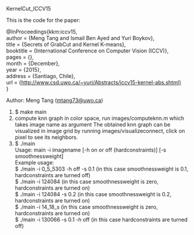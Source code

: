 KernelCut_ICCV15

This is the code for the paper:

@InProceedings{kkm:iccv15,  
  author = {Meng Tang and Ismail Ben Ayed and Yuri Boykov},  
  title = {Secrets of GrabCut and Kernel K-means},  
  booktitle = {International Conference on Computer Vision (ICCV)},  
  pages = {},  
  month = {December},  
  year = {2015},  
  address = {Santiago, Chile},  
  url = {http://www.csd.uwo.ca/~yuri/Abstracts/iccv15-kernel-abs.shtml}  
}

Author: Meng Tang (mtang73@uwo.ca)

1. $ make main
2. compute knn graph in color space, run images/computeknn.m which takes image name as argument
   The obtained knn graph can be visualized in image grid by running images/visualizeconnect, click on pixel to see its neighbors.
3. $ ./main  
   Usage: main -i imagename [-h on or off (hardconstraints)] [-s smoothnessweight]  
   Example usage:  
   $ ./main -i 0_5_5303 -h off -s 0.1 (in this case smoothnessweight is 0.1, hardconstraints are turned off)  
   $ ./main -i 124084 (in this case smoothnessweight is zero, hardconstraints are turned on)  
   $ ./main -i 124084 -s 0.2 (in this case smoothnessweight is 0.2, hardconstraints are turned on)  
   $ ./main -i 14_18_s (in this case smoothnessweight is zero, hardconstraints are turned on)  
   $ ./main -i 130066 -s 0.1 -h off (in this case hardconstraints are turned off)  

   
